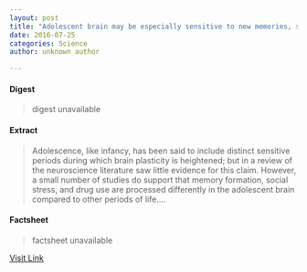 ```yaml
---
layout: post
title: "Adolescent brain may be especially sensitive to new memories, social stress, and drug use"
date: 2016-07-25
categories: Science
author: unknown author

---
```



#### Digest
>digest unavailable

#### Extract
>Adolescence, like infancy, has been said to include distinct sensitive periods during which brain plasticity is heightened; but in a review of the neuroscience literature saw little evidence for this claim. However, a small number of studies do support that memory formation, social stress, and drug use are processed differently in the adolescent brain compared to other periods of life....

#### Factsheet
>factsheet unavailable

[Visit Link](http://www.sciencedaily.com/releases/2015/09/150923133517.htm)


